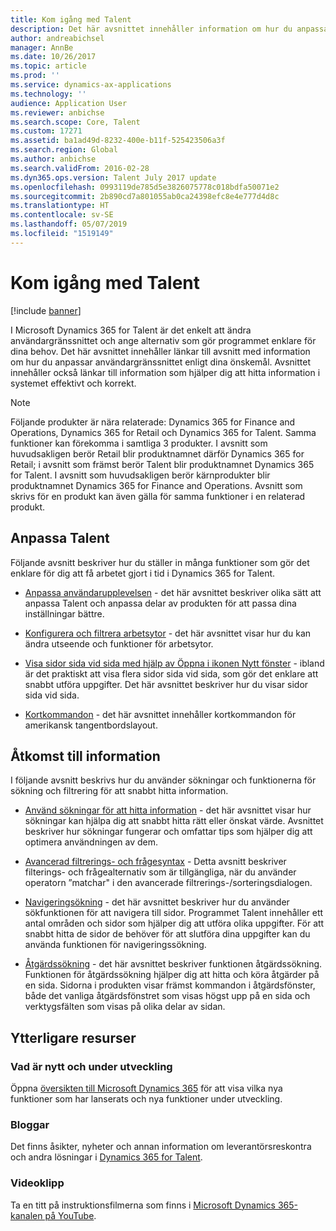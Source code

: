 ```yaml
---
title: Kom igång med Talent
description: Det här avsnittet innehåller information om hur du anpassar dina inställningar för användargränssnittet som ansluter till hjälpresurser som är tillgängliga i produkten och på webbplatsen docs.microsoft.com.
author: andreabichsel
manager: AnnBe
ms.date: 10/26/2017
ms.topic: article
ms.prod: ''
ms.service: dynamics-ax-applications
ms.technology: ''
audience: Application User
ms.reviewer: anbichse
ms.search.scope: Core, Talent
ms.custom: 17271
ms.assetid: ba1ad49d-8232-400e-b11f-525423506a3f
ms.search.region: Global
ms.author: anbichse
ms.search.validFrom: 2016-02-28
ms.dyn365.ops.version: Talent July 2017 update
ms.openlocfilehash: 0993119de785d5e3826075778c018bdfa50071e2
ms.sourcegitcommit: 2b890cd7a801055ab0ca24398efc8e4e777d4d8c
ms.translationtype: HT
ms.contentlocale: sv-SE
ms.lasthandoff: 05/07/2019
ms.locfileid: "1519149"
---
```

# <a name="get-started-with-talent"></a>Kom igång med Talent

[!include [banner](includes/banner.md)]

I Microsoft Dynamics 365 for Talent är det enkelt att ändra användargränssnittet och ange alternativ som gör programmet enklare för dina behov. Det här avsnittet innehåller länkar till avsnitt med information om hur du anpassar användargränssnittet enligt dina önskemål. Avsnittet innehåller också länkar till information som hjälper dig att hitta information i systemet effektivt och korrekt. 

> [!NOTE] 
> Följande produkter är nära relaterade: Dynamics 365 for Finance and Operations, Dynamics 365 for Retail och Dynamics 365 for Talent. Samma funktioner kan förekomma i samtliga 3 produkter. I avsnitt som huvudsakligen berör Retail blir produktnamnet därför Dynamics 365 for Retail; i avsnitt som främst berör Talent blir produktnamnet Dynamics 365 for Talent. I avsnitt som huvudsakligen berör kärnprodukter blir produktnamnet Dynamics 365 for Finance and Operations. Avsnitt som skrivs för en produkt kan även gälla för samma funktioner i en relaterad produkt.

## <a name="personalizing-talent"></a>Anpassa Talent 
Följande avsnitt beskriver hur du ställer in många funktioner som gör det enklare för dig att få arbetet gjort i tid i Dynamics 365 for Talent. 

-   [Anpassa användarupplevelsen](../fin-and-ops/get-started/personalize-user-experience.md) - det här avsnittet beskriver olika sätt att anpassa Talent och anpassa delar av produkten för att passa dina inställningar bättre.

-   [Konfigurera och filtrera arbetsytor](../fin-and-ops/get-started/configure-filter-workspaces.md) - det här avsnittet visar hur du kan ändra utseende och funktioner för arbetsytor.

-   [Visa sidor sida vid sida med hjälp av Öppna i ikonen Nytt fönster](../fin-and-ops/get-started/display-pages-side-by-side.md) - ibland är det praktiskt att visa flera sidor sida vid sida, som gör det enklare att snabbt utföra uppgifter. Det här avsnittet beskriver hur du visar sidor sida vid sida. 

-   [Kortkommandon](../fin-and-ops/get-started/shortcut-keys.md) - det här avsnittet innehåller kortkommandon för amerikansk tangentbordslayout. 

## <a name="accessing-information"></a>Åtkomst till information
I följande avsnitt beskrivs hur du använder sökningar och funktionerna för sökning och filtrering för att snabbt hitta information. 

-   [Använd sökningar för att hitta information](../fin-and-ops/get-started/use-lookups-to-find-information.md) - det här avsnittet visar hur sökningar kan hjälpa dig att snabbt hitta rätt eller önskat värde. Avsnittet beskriver hur sökningar fungerar och omfattar tips som hjälper dig att optimera användningen av dem.

-   [Avancerad filtrerings- och frågesyntax](../fin-and-ops/get-started/advanced-filtering-query-options.md) - Detta avsnitt beskriver filterings- och frågealternativ som är tillgängliga, när du använder operatorn ”matchar" i den avancerade filtrerings-/sorteringsdialogen.

-   [Navigeringsökning](../fin-and-ops/get-started/navigation-search.md) - det här avsnittet beskriver hur du använder sökfunktionen för att navigera till sidor. Programmet Talent innehåller ett antal områden och sidor som hjälper dig att utföra olika uppgifter. För att snabbt hitta de sidor de behöver för att slutföra dina uppgifter kan du använda funktionen för navigeringssökning. 

-   [Åtgärdssökning](../fin-and-ops/get-started/action-search.md) - det här avsnittet beskriver funktionen åtgärdssökning. Funktionen för åtgärdssökning hjälper dig att hitta och köra åtgärder på en sida. Sidorna i produkten visar främst kommandon i åtgärdsfönster, både det vanliga åtgärdsfönstret som visas högst upp på en sida och verktygsfälten som visas på olika delar av sidan.

## <a name="additional-resources"></a>Ytterligare resurser

### <a name="whats-new-and-in-development"></a>Vad är nytt och under utveckling
Öppna [översikten till Microsoft Dynamics 365](https://roadmap.dynamics.com/#application=c6ae025f-e42a-e711-810d-3863bb363e80) för att visa vilka nya funktioner som har lanserats och nya funktioner under utveckling.

### <a name="blogs"></a>Bloggar
Det finns åsikter, nyheter och annan information om leverantörsreskontra och andra lösningar i [Dynamics 365 for Talent](https://community.dynamics.com/enterprise/b/dynamics365fortalent). 

### <a name="videos"></a>Videoklipp
Ta en titt på instruktionsfilmerna som finns i [Microsoft Dynamics 365-kanalen på YouTube](https://www.youtube.com/channel/UCJGCg4rB3QSs8y_1FquelBQ).

